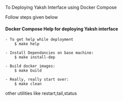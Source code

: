 To Deploying Yaksh Interface using Docker Compose

Follow steps given below


#### Docker Compose Help for deploying Yaksh interface

	- To get help while deployment
		$ make help

	- Install Dependancies on base machine:
		$ make install-dep

	- Build docker images:
		$ make build

	- Really, really start over:
		$ make clean

other utilities like restart,tail,status
